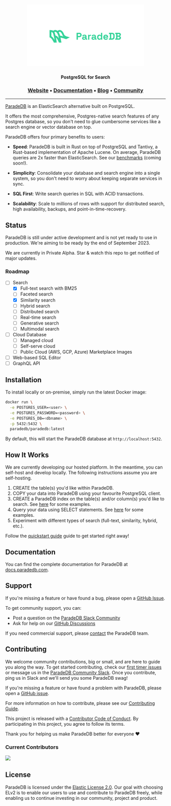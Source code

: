 <h1 align="center">
  <img src="docs/logo/readme.svg" alt="ParadeDB" width="368px"></a>
<br>
</h1>

<p align="center">
    <b>PostgreSQL for Search</b> <br />
</p>

<h3 align="center">
  <a href="https://paradedb.com">Website</a> &bull;
  <a href="https://docs.paradedb.com">Documentation</a> &bull;
  <a href="https://paradedb.com/blog">Blog</a> &bull;
  <a href="https://join.slack.com/t/paradedbcommunity/shared_invite/zt-217mordsh-ielS6BiZf7VW3rqKBFgAlQ">Community</a>
</h3>

---

[ParadeDB](https://paradedb.com) is an ElasticSearch alternative built on PostgreSQL.

It offers the most comprehensive, Postgres-native search features of any Postgres database, so you don't need to
glue cumbersome services like a search engine or vector database on top.

ParadeDB offers four primary benefits to users:

- **Speed**: ParadeDB is built in Rust on top of PostgreSQL and Tantivy, a
  Rust-based implementation of Apache Lucene. On average, ParadeDB queries are
  2x faster than ElasticSearch. See our [benchmarks](https://github.com/paradedb/paradedb/tree/dev/benchmarks/README.md)
  (coming soon!).

- **Simplicity**: Consolidate your database and search engine
  into a single system, so you don't need to worry about keeping separate services in sync.

- **SQL First**: Write search queries in SQL with ACID transactions.

- **Scalability**: Scale to millions of rows with support for distributed search,
  high availability, backups, and point-in-time-recovery.

## Status

ParadeDB is still under active development and is not yet ready to use
in production. We're aiming to be ready by the end of September 2023.

We are currently in Private Alpha. Star & watch this repo to get notified of
major updates.

### Roadmap

- [ ] Search
  - [x] Full-text search with BM25
  - [ ] Faceted search
  - [x] Similarity search
  - [ ] Hybrid search
  - [ ] Distributed search
  - [ ] Real-time search
  - [ ] Generative search
  - [ ] Multimodal search
- [ ] Cloud Database
  - [ ] Managed cloud
  - [ ] Self-serve cloud
  - [ ] Public Cloud (AWS, GCP, Azure) Marketplace Images
- [ ] Web-based SQL Editor
- [ ] GraphQL API

## Installation

To install locally or on-premise, simply run the latest Docker image:

```bash
docker run \
  -e POSTGRES_USER=<user> \
  -e POSTGRES_PASSWORD=<password> \
  -e POSTGRES_DB=<dbname> \
  -p 5432:5432 \
  paradedb/paradedb:latest
```

By default, this will start the ParadeDB database at `http://localhost:5432`.

## How It Works

We are currently developing our hosted platform. In the meantime, you can
self-host and develop locally. The following instructions assume you are self-hosting.

1. CREATE the table(s) you'd like within ParadeDB.
2. COPY your data into ParadeDB using your favourite PostgreSQL client.
3. CREATE a ParadeDB index on the table(s) and/or column(s) you'd like to search.
   See [here](pg_bm25/README.md#indexing-a-table) for some examples.
4. Query your data using SELECT statements.
   See [here](pg_bm25/README.md#performing-searches) for some examples.
5. Experiment with different types of search (full-text, similarity, hybrid, etc.).

Follow the [quickstart guide](https://docs.paradedb.com/quickstart) guide to get started right away!

## Documentation

You can find the complete documentation for ParadeDB at [docs.paradedb.com](https://docs.paradedb.com).

## Support

If you're missing a feature or have found a bug, please open a
[GitHub Issue](https://github.com/paradedb/paradedb/issues/new/choose).

To get community support, you can:

- Post a question on the [ParadeDB Slack Community](https://join.slack.com/t/paradedbcommunity/shared_invite/zt-217mordsh-ielS6BiZf7VW3rqKBFgAlQ)
- Ask for help on our [GitHub Discussions](https://github.com/paradedb/paradedb/discussions)

If you need commercial support, please [contact](mailto:sales@paradedb.com) the
ParadeDB team.

## Contributing

We welcome community contributions, big or small, and are here to guide you along
the way. To get started contributing, check our [first timer issues](https://github.com/paradedb/paradedb/labels/good%20first%20issue)
or message us in the [ParadeDB Community Slack](https://join.slack.com/t/paradedbcommunity/shared_invite/zt-217mordsh-ielS6BiZf7VW3rqKBFgAlQ).
Once you contribute, ping us in Slack and we'll send you some ParadeDB swag!

If you're missing a feature or have found a problem with ParadeDB, please open a
[GitHub issue](https://github.com/paradedb/paradedb/issues/new/choose).

For more information on how to contribute, please see our
[Contributing Guide](CONTRIBUTING.md).

This project is released with a [Contributor Code of Conduct](https://github.com/paradedb/paradedb/blob/stable/CODE_OF_CONDUCT.md).
By participating in this project, you agree to follow its terms.

Thank you for helping us make ParadeDB better for everyone :heart:

### Current Contributors

<a href="https://github.com/paradedb/paradedb/graphs/contributors">
  <img src="https://contrib.rocks/image?repo=paradedb/paradedb" />
</a>

## License

ParadeDB is licensed under the [Elastic License 2.0](LICENSE). Our goal with
choosing ELv2 is to enable our users to use and contribute to ParadeDB freely,
while enabling us to continue investing in our community, project and product.

